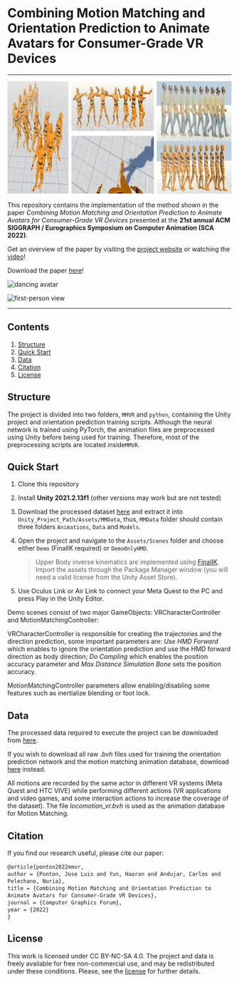 # Combining Motion Matching and Orientation Prediction to Animate Avatars for Consumer-Grade VR Devices

---

<p align="center">
  <img 
    width="940"
    height="252"
    src="docs/assets/img/teaser.jpg"
  >
</p>

This repository contains the implementation of the method shown in the paper *Combining Motion Matching and Orientation Prediction to Animate Avatars for Consumer-Grade VR Devices* presented at the **21st annual ACM SIGGRAPH / Eurographics Symposium on Computer Animation (SCA 2022)**.

Get an overview of the paper by visiting the [project website](https://upc-virvig.github.io/MMVR/) or watching the [video](https://www.youtube.com/embed/crU9oLX0GnM)!

Download the paper [here](docs/assets/pdf/motion_matching_vr.pdf)!

![dancing avatar](docs/assets/img/dancing.gif)

![first-person view](docs/assets/img/first_person.gif)

---

## Contents

1. [Structure](#structure)
2. [Quick Start](#quick-start)
3. [Data](#data)
4. [Citation](#citation)
5. [License](#license)

## Structure

The project is divided into two folders, ``MMVR`` and ``python``, containing the Unity project and orientation prediction training scripts. Although the neural network is trained using PyTorch, the animation files are preprocessed using Unity before being used for training. Therefore, most of the preprocessing scripts are located inside``MMVR``.

## Quick Start

1. Clone this repository

2. Install **Unity 2021.2.13f1** (other versions may work but are not tested)

3. Download the processed dataset [here](https://drive.google.com/file/d/1xLnj1kV9GzhhUr_Dw8O7dhGb2Vudeah_/view?usp=sharing) and extract it into ``Unity_Project_Path/Assets/MMData``, thus, ``MMData`` folder should contain three folders ``Animations``, ``Data`` and ``Models``.

4. Open the project and navigate to the ``Assets/Scenes`` folder and choose either ``Demo`` (FinalIK required) or ``DemoOnlyHMD``.
   
   > Upper Body inverse kinematics are implemented using [FinalIK](https://assetstore.unity.com/packages/tools/animation/final-ik-14290). Import the assets through the Package Manager window (you will need a valid license from the Unity Asset Store).

5. Use Oculus Link or Air Link to connect your Meta Quest to the PC and press Play in the Unity Editor. 

Demo scenes consist of two major GameObjects: VRCharacterController and MotionMatchingController:

VRCharacterController is responsible for creating the trajectories and the direction prediction, some important parameters are: *Use HMD Forward* which enables to ignore the orientation prediction and use the HMD forward direction as body direction; *Do Campling* which enables the position accuracy parameter and *Max Distance Simulation Bone* sets the position accuracy.

MotionMatchingController parameters allow enabling/disabling some features such as inertialize blending or foot lock.

## Data

The processed data required to execute the project can be downloaded from [here](https://drive.google.com/file/d/1xLnj1kV9GzhhUr_Dw8O7dhGb2Vudeah_/view?usp=sharing).

If you wish to download all raw *.bvh* files used for training the orientation prediction network and the motion matching animation database, download [here](https://drive.google.com/file/d/1u4FqjjepO3bz_6vU7SY0KlgbElRZrRqW/view?usp=sharing) instead.

All motions are recorded by the same actor in different VR systems (Meta Quest and HTC VIVE) while performing different actions (VR applications and video games, and some interaction actions to increase the coverage of the dataset). The file *locomotion_vr.bvh* is used as the animation database for Motion Matching.

## Citation

If you find our research useful, please cite our paper:

```
@article{ponton2022mmvr,
author = {Ponton, Jose Luis and Yun, Haoran and Andujar, Carlos and Pelechano, Nuria},
title = {Combining Motion Matching and Orientation Prediction to Animate Avatars for Consumer-Grade VR Devices},
journal = {Computer Graphics Forum},
year = {2022}
}
```

## License

This work is licensed under CC BY-NC-SA 4.0.
The project and data is freely available for free non-commercial use, and may be redistributed under these conditions. Please, see the [license](LICENSE) for further details.
